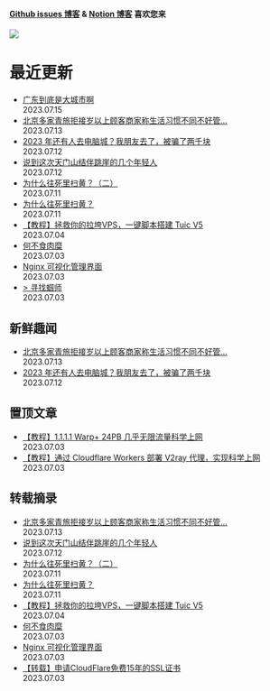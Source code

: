 
#### [Github issues 博客](https://github.adone.eu.org/) & [Notion 博客](https://nb.adone.eu.org/) 喜欢您来
[![](https://s2.loli.net/2023/07/03/WxmifsloVXrYz2I.png)](https://nb.adone.eu.org/)
# 最近更新
- [广东到底是大城市啊](https://github.com/jaydong2016/gitblog/issues/26)  
2023.07.15
- [北京多家青旅拒接岁以上顾客商家称生活习惯不同不好管...](https://github.com/jaydong2016/gitblog/issues/25)  
2023.07.13
- [2023 年还有人去电脑城？我朋友去了，被骗了两千块](https://github.com/jaydong2016/gitblog/issues/23)  
2023.07.12
- [说到这次天门山结伴跳崖的几个年轻人](https://github.com/jaydong2016/gitblog/issues/22)  
2023.07.12
- [为什么往死里扫黄？（二）](https://github.com/jaydong2016/gitblog/issues/21)  
2023.07.11
- [为什么往死里扫黄？](https://github.com/jaydong2016/gitblog/issues/20)  
2023.07.11
- [【教程】拯救你的拉垮VPS，一键脚本搭建 Tuic V5 ](https://github.com/jaydong2016/gitblog/issues/19)  
2023.07.04
- [何不食肉糜](https://github.com/jaydong2016/gitblog/issues/17)  
2023.07.03
- [Nginx 可视化管理界面](https://github.com/jaydong2016/gitblog/issues/16)  
2023.07.03
- [> 寻找蝈师](https://github.com/jaydong2016/gitblog/issues/15)  
2023.07.03
## 新鲜趣闻
- [北京多家青旅拒接岁以上顾客商家称生活习惯不同不好管...](https://github.com/jaydong2016/gitblog/issues/25)  
2023.07.13
- [2023 年还有人去电脑城？我朋友去了，被骗了两千块](https://github.com/jaydong2016/gitblog/issues/23)  
2023.07.12
## 置顶文章
- [【教程】1.1.1.1 Warp+ 24PB 几乎无限流量科学上网](https://github.com/jaydong2016/gitblog/issues/13)  
2023.07.03
- [【教程】通过 Cloudflare Workers 部署 V2ray 代理，实现科学上网](https://github.com/jaydong2016/gitblog/issues/12)  
2023.07.03
## 转载摘录
- [北京多家青旅拒接岁以上顾客商家称生活习惯不同不好管...](https://github.com/jaydong2016/gitblog/issues/25)  
2023.07.13
- [说到这次天门山结伴跳崖的几个年轻人](https://github.com/jaydong2016/gitblog/issues/22)  
2023.07.12
- [为什么往死里扫黄？（二）](https://github.com/jaydong2016/gitblog/issues/21)  
2023.07.11
- [为什么往死里扫黄？](https://github.com/jaydong2016/gitblog/issues/20)  
2023.07.11
- [【教程】拯救你的拉垮VPS，一键脚本搭建 Tuic V5 ](https://github.com/jaydong2016/gitblog/issues/19)  
2023.07.04
- [何不食肉糜](https://github.com/jaydong2016/gitblog/issues/17)  
2023.07.03
- [Nginx 可视化管理界面](https://github.com/jaydong2016/gitblog/issues/16)  
2023.07.03
- [【转载】申请CloudFlare免费15年的SSL证书](https://github.com/jaydong2016/gitblog/issues/14)  
2023.07.03
